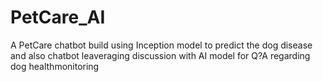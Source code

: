 # PetCare_AI
A PetCare chatbot build using Inception model to predict the dog disease and also chatbot leaveraging discussion with AI model for Q?A regarding dog healthmonitoring
